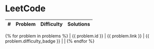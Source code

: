 # LeetCode

| # | Problem | Difficulty | Solutions |
| :-: | --- | :-: | --- |
{% for problem in problems %}
| {{ problem.id }} | {{ problem.link }} | {{ problem.difficulty_badge }} | | 
{% endfor %}
